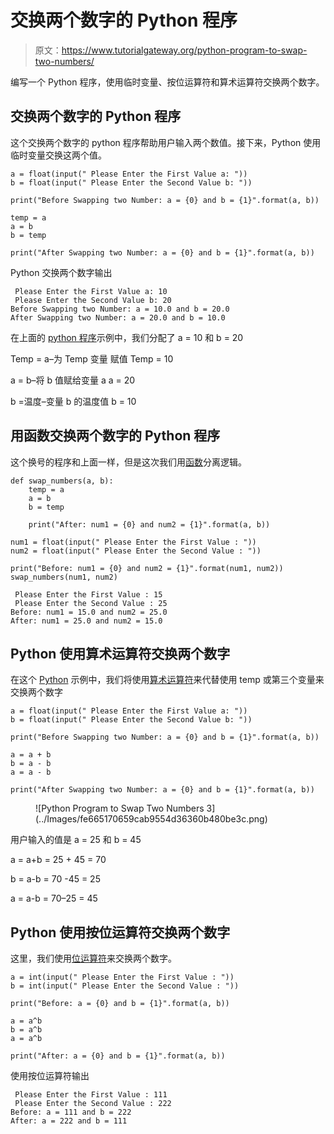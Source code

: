 # 交换两个数字的 Python 程序

> 原文：<https://www.tutorialgateway.org/python-program-to-swap-two-numbers/>

编写一个 Python 程序，使用临时变量、按位运算符和算术运算符交换两个数字。

## 交换两个数字的 Python 程序

这个交换两个数字的 python 程序帮助用户输入两个数值。接下来，Python 使用临时变量交换这两个值。

```
a = float(input(" Please Enter the First Value a: "))
b = float(input(" Please Enter the Second Value b: "))

print("Before Swapping two Number: a = {0} and b = {1}".format(a, b))

temp = a
a = b
b = temp

print("After Swapping two Number: a = {0} and b = {1}".format(a, b))
```

Python 交换两个数字输出

```
 Please Enter the First Value a: 10
 Please Enter the Second Value b: 20
Before Swapping two Number: a = 10.0 and b = 20.0
After Swapping two Number: a = 20.0 and b = 10.0
```

在上面的 [python 程序](https://www.tutorialgateway.org/python-programming-examples/)示例中，我们分配了 a = 10 和 b = 20

Temp = a–为 Temp 变量
赋值 Temp = 10

a = b–将 b 值赋给变量 a
a = 20

b =温度–变量 b 的温度值
b = 10

## 用函数交换两个数字的 Python 程序

这个换号的程序和上面一样，但是这次我们用[函数](https://www.tutorialgateway.org/functions-in-python/)分离逻辑。

```
def swap_numbers(a, b):
    temp = a
    a = b
    b = temp

    print("After: num1 = {0} and num2 = {1}".format(a, b))

num1 = float(input(" Please Enter the First Value : "))
num2 = float(input(" Please Enter the Second Value : "))

print("Before: num1 = {0} and num2 = {1}".format(num1, num2))
swap_numbers(num1, num2)
```

```
 Please Enter the First Value : 15
 Please Enter the Second Value : 25
Before: num1 = 15.0 and num2 = 25.0
After: num1 = 25.0 and num2 = 15.0
```

## Python 使用算术运算符交换两个数字

在这个 [Python](https://www.tutorialgateway.org/python-tutorial/) 示例中，我们将使用[算术运算符](https://www.tutorialgateway.org/python-arithmetic-operators/)来代替使用 temp 或第三个变量来交换两个数字

```
a = float(input(" Please Enter the First Value a: "))
b = float(input(" Please Enter the Second Value b: "))

print("Before Swapping two Number: a = {0} and b = {1}".format(a, b))

a = a + b
b = a - b
a = a - b

print("After Swapping two Number: a = {0} and b = {1}".format(a, b))
```

<figure class="wp-block-image">![Python Program to Swap Two Numbers 3](../Images/fe665170659cab9554d36360b480be3c.png)</figure>

用户输入的值是 a = 25 和 b = 45

a = a+b = 25 + 45 = 70

b = a-b = 70 -45 = 25

a = a-b = 70–25 = 45

## Python 使用按位运算符交换两个数字

这里，我们使用[位运算符](https://www.tutorialgateway.org/python-bitwise-operators/)来交换两个数字。

```
a = int(input(" Please Enter the First Value : "))
b = int(input(" Please Enter the Second Value : "))

print("Before: a = {0} and b = {1}".format(a, b))

a = a^b
b = a^b
a = a^b

print("After: a = {0} and b = {1}".format(a, b))
```

使用按位运算符输出

```
 Please Enter the First Value : 111
 Please Enter the Second Value : 222
Before: a = 111 and b = 222
After: a = 222 and b = 111
```